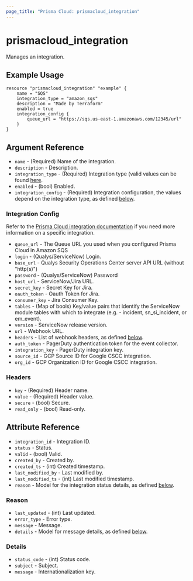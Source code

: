 ```yaml
---
page_title: "Prisma Cloud: prismacloud_integration"
---
```


# prismacloud_integration

Manages an integration.

## Example Usage

```hcl
resource "prismacloud_integration" "example" {
    name = "SQS"
    integration_type = "amazon_sqs"
    description = "Made by Terraform"
    enabled = true
    integration_config {
        queue_url = "https://sqs.us-east-1.amazonaws.com/12345/url"
    }
}
```

## Argument Reference

* `name` - (Required) Name of the integration.
* `description` - Description.
* `integration_type` - (Required) Integration type (valid values can be found [here](https://api.docs.prismacloud.io/reference#integrations).
* `enabled` - (bool) Enabled.
* `integration_config` - (Required) Integration configuration, the values depend on the integration type, as defined [below](#integration-config).

### Integration Config

Refer to the [Prisma Cloud integration documentation](https://api.docs.prismacloud.io/reference#integration-configuration) if you need more information on a specific integration.

* `queue_url` - The Queue URL you used when you configured Prisma Cloud in Amazon SQS
* `login` - (Qualys/ServiceNow) Login.
* `base_url` - Qualys Security Operations Center server API URL (without "http(s)")
* `password` - (Qualys/ServiceNow) Password
* `host_url` - ServiceNow/Jira URL.
* `secret_key` - Secret Key for Jira.
* `oauth_token` - Oauth Token for Jira.
* `consumer_key` - Jira Consumer Key.
* `tables` - (Map of bools) Key/value pairs that identify the ServiceNow module tables with which to integrate (e.g. - incident, sn_si_incident, or em_event).
* `version` - ServiceNow release version.
* `url` - Webhook URL.
* `headers` - List of webhook headers, as defined [below](#headers).
* `auth_token` - PagerDuty authentication token for the event collector.
* `integration_key` - PagerDuty integration key.
* `source_id` - GCP Source ID for Google CSCC integration.
* `org_id` - GCP Organization ID for Google CSCC integration.

### Headers

* `key` - (Required) Header name.
* `value` - (Required) Header value.
* `secure` - (bool) Secure.
* `read_only` - (bool) Read-only.

## Attribute Reference

* `integration_id` - Integration ID.
* `status` - Status.
* `valid` - (bool) Valid.
* `created_by` - Created by.
* `created_ts` - (int) Created timestamp.
* `last_modified_by` - Last modified by.
* `last_modified_ts` - (int) Last modified timestamp.
* `reason` - Model for the integration status details, as defined [below](#reason).

### Reason

* `last_updated` - (int) Last updated.
* `error_type` - Error type.
* `message` - Message.
* `details` - Model for message details, as defined [below](#details).

### Details

* `status_code` - (int) Status code.
* `subject` - Subject.
* `message` - Internationalization key.
